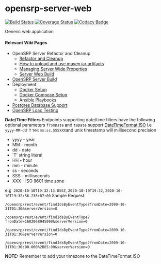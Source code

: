 # opensrp-server-web
[![Build Status](https://travis-ci.org/OpenSRP/opensrp-server-web.svg?branch=master)](https://travis-ci.org/OpenSRP/opensrp-server-web) [![Coverage Status](https://coveralls.io/repos/github/OpenSRP/opensrp-server-web/badge.svg?branch=master)](https://coveralls.io/github/OpenSRP/opensrp-server-web?branch=master) [![Codacy Badge](https://api.codacy.com/project/badge/Grade/5544ce1a89924b919197c902819c83eb)](https://www.codacy.com/app/OpenSRP/opensrp-server-web?utm_source=github.com&amp;utm_medium=referral&amp;utm_content=OpenSRP/opensrp-server-web&amp;utm_campaign=Badge_Grade)

Generic web application

#### Relevant Wiki Pages ####
* OpenSRP Server Refactor and Cleanup
  * [Refactor and Cleanup](https://smartregister.atlassian.net/wiki/spaces/Documentation/pages/562659330/OpenSRP+Server+Refactor+and+Clean+up)
  * [How to upload and use maven jar artifacts](https://smartregister.atlassian.net/wiki/spaces/Documentation/pages/564428801/How+to+upload+and+use+maven+jar+artifacts)
  * [Managing Server Wide Properties](https://smartregister.atlassian.net/wiki/spaces/Documentation/pages/602570753/Managing+Server+Wide+Properties)
  * [Server Web Build](https://smartregister.atlassian.net/wiki/spaces/Documentation/pages/616595457/Server+Web+Build)
* [OpenSRP Server Build](https://smartregister.atlassian.net/wiki/display/Documentation/OpenSRP+Server+Build)
* Deployment
  * [Docker Setup](https://smartregister.atlassian.net/wiki/display/Documentation/Docker+Setup)
  * [Docker Compose Setup](https://smartregister.atlassian.net/wiki/spaces/Documentation/pages/52690976/Docker+Compose+Setup)
  * [Ansible Playbooks](https://smartregister.atlassian.net/wiki/spaces/Documentation/pages/540901377/Ansible+Playbooks)
* [Postgres Database Support](https://smartregister.atlassian.net/wiki/spaces/Documentation/pages/251068417/Postgres+Database+Support+as+Main+Datastore)
* [OpenSRP Load Testing](https://smartregister.atlassian.net/wiki/spaces/Documentation/pages/268075009/OpenSRP+Load+Testing)


**Date/Time Filters** 
Endpoints supporting date/time filters have the following optional parameters  `fromDate` and `toDate` support [DateTimeFormat.ISO](https://docs.spring.io/spring-framework/docs/current/javadoc-api/org/springframework/format/annotation/DateTimeFormat.ISO.html "enum in org.springframework.format.annotation") i.e `yyyy-MM-dd'T'HH:mm:ss.SSSXXX`and unix timestamp will millisecond precision
 * yyyy - year
 * MM - month
 * dd - date
 * 'T' string literal
 * HH - hour
 * mm - minute
 * ss - seconds
 * SSS - milliseconds
 * XXX - ISO 8601 time zone

e.g`` 2020-10-10T19:32:13.856Z``, ``2020-10-10T19:32``, ``2020-10-10T19:32:56.235+07:00``
Sample Request

``/opensrp/rest/event/findIdsByEventType?fromDate=2000-10-31T01:30&serverVersion=0``

``/opensrp/rest/event/findIdsByEventType?fromDate=1602068945000&serverVersion=0``

``/opensrp/rest/event/findIdsByEventType?fromDate=2000-10-31T01:30&serverVersion=0``

``/opensrp/rest/event/findIdsByEventType?fromDate=2000-10-31T01:30:00.000%2B05:00&serverVersion=0``

**NOTE:** 
Remember to add your timezone to the DateTimeFormat.ISO  
